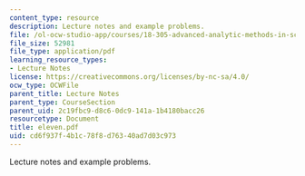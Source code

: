 ```yaml
---
content_type: resource
description: Lecture notes and example problems.
file: /ol-ocw-studio-app/courses/18-305-advanced-analytic-methods-in-science-and-engineering-fall-2004/cd6f937f4b1c78f8d76340ad7d03c973_eleven.pdf
file_size: 52981
file_type: application/pdf
learning_resource_types:
- Lecture Notes
license: https://creativecommons.org/licenses/by-nc-sa/4.0/
ocw_type: OCWFile
parent_title: Lecture Notes
parent_type: CourseSection
parent_uid: 2c19fbc9-d8c6-0dc9-141a-1b4180bacc26
resourcetype: Document
title: eleven.pdf
uid: cd6f937f-4b1c-78f8-d763-40ad7d03c973
---
```

Lecture notes and example problems.